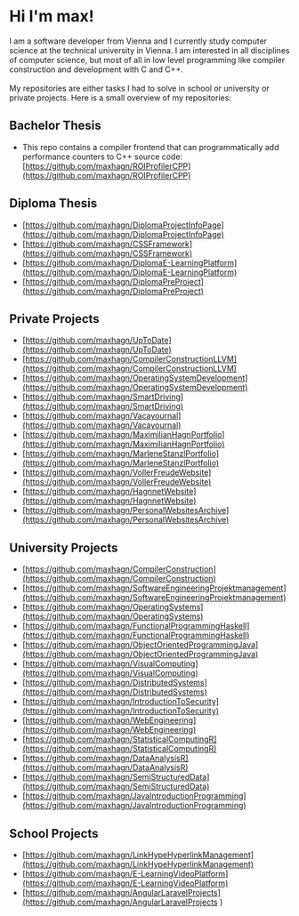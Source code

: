 # Hi I'm max!
I am a software developer from Vienna and I currently study computer science at the technical university in Vienna. I am interested in all disciplines of computer science, but most of all in low level programming like compiler construction and development with C and C++. 
\
\
My repositories are either tasks I had to solve in school or university or private projects. Here is a small overview of my repositories:

## Bachelor Thesis
+  This repo contains a compiler frontend that can programmatically add performance counters to C++ source code:
[https://github.com/maxhagn/ROIProfilerCPP](https://github.com/maxhagn/ROIProfilerCPP)

## Diploma Thesis
+ [https://github.com/maxhagn/DiplomaProjectInfoPage](https://github.com/maxhagn/DiplomaProjectInfoPage)
+ [https://github.com/maxhagn/CSSFramework](https://github.com/maxhagn/CSSFramework)
+ [https://github.com/maxhagn/DiplomaE-LearningPlatform](https://github.com/maxhagn/DiplomaE-LearningPlatform)
+ [https://github.com/maxhagn/DiplomaPreProject](https://github.com/maxhagn/DiplomaPreProject)

## Private Projects
+ [https://github.com/maxhagn/UpToDate](https://github.com/maxhagn/UpToDate)
+ [https://github.com/maxhagn/CompilerConstructionLLVM](https://github.com/maxhagn/CompilerConstructionLLVM)
+ [https://github.com/maxhagn/OperatingSystemDevelopment](https://github.com/maxhagn/OperatingSystemDevelopment)
+ [https://github.com/maxhagn/SmartDriving](https://github.com/maxhagn/SmartDriving)
+ [https://github.com/maxhagn/Vacayournal](https://github.com/maxhagn/Vacayournal)
+ [https://github.com/maxhagn/MaximilianHagnPortfolio](https://github.com/maxhagn/MaximilianHagnPortfolio)
+ [https://github.com/maxhagn/MarleneStanzlPortfolio](https://github.com/maxhagn/MarleneStanzlPortfolio)
+ [https://github.com/maxhagn/VollerFreudeWebsite](https://github.com/maxhagn/VollerFreudeWebsite)
+ [https://github.com/maxhagn/HagnnetWebsite](https://github.com/maxhagn/HagnnetWebsite)
+ [https://github.com/maxhagn/PersonalWebsitesArchive](https://github.com/maxhagn/PersonalWebsitesArchive)

## University Projects
+ [https://github.com/maxhagn/CompilerConstruction](https://github.com/maxhagn/CompilerConstruction)
+ [https://github.com/maxhagn/SoftwareEngineeringProjektmanagement](https://github.com/maxhagn/SoftwareEngineeringProjektmanagement)
+ [https://github.com/maxhagn/OperatingSystems](https://github.com/maxhagn/OperatingSystems)
+ [https://github.com/maxhagn/FunctionalProgrammingHaskell](https://github.com/maxhagn/FunctionalProgrammingHaskell)
+ [https://github.com/maxhagn/ObjectOrientedProgrammingJava](https://github.com/maxhagn/ObjectOrientedProgrammingJava)
+ [https://github.com/maxhagn/VisualComputing](https://github.com/maxhagn/VisualComputing)
+ [https://github.com/maxhagn/DistributedSystems](https://github.com/maxhagn/DistributedSystems)
+ [https://github.com/maxhagn/IntroductionToSecurity](https://github.com/maxhagn/IntroductionToSecurity)
+ [https://github.com/maxhagn/WebEngineering](https://github.com/maxhagn/WebEngineering)
+ [https://github.com/maxhagn/StatisticalComputingR](https://github.com/maxhagn/StatisticalComputingR)
+ [https://github.com/maxhagn/DataAnalysisR](https://github.com/maxhagn/DataAnalysisR)
+ [https://github.com/maxhagn/SemiStructuredData](https://github.com/maxhagn/SemiStructuredData)
+ [https://github.com/maxhagn/JavaIntroductionProgramming](https://github.com/maxhagn/JavaIntroductionProgramming)

## School Projects
+ [https://github.com/maxhagn/LinkHypeHyperlinkManagement](https://github.com/maxhagn/LinkHypeHyperlinkManagement)
+ [https://github.com/maxhagn/E-LearningVideoPlatform](https://github.com/maxhagn/E-LearningVideoPlatform)
+ [https://github.com/maxhagn/AngularLaravelProjects](https://github.com/maxhagn/AngularLaravelProjects )

